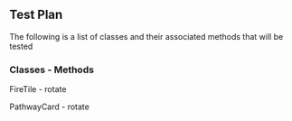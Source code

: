 ## Test Plan
The following is a list of classes and their associated methods that will be tested 
### Classes - Methods 
FireTile - rotate

PathwayCard - rotate